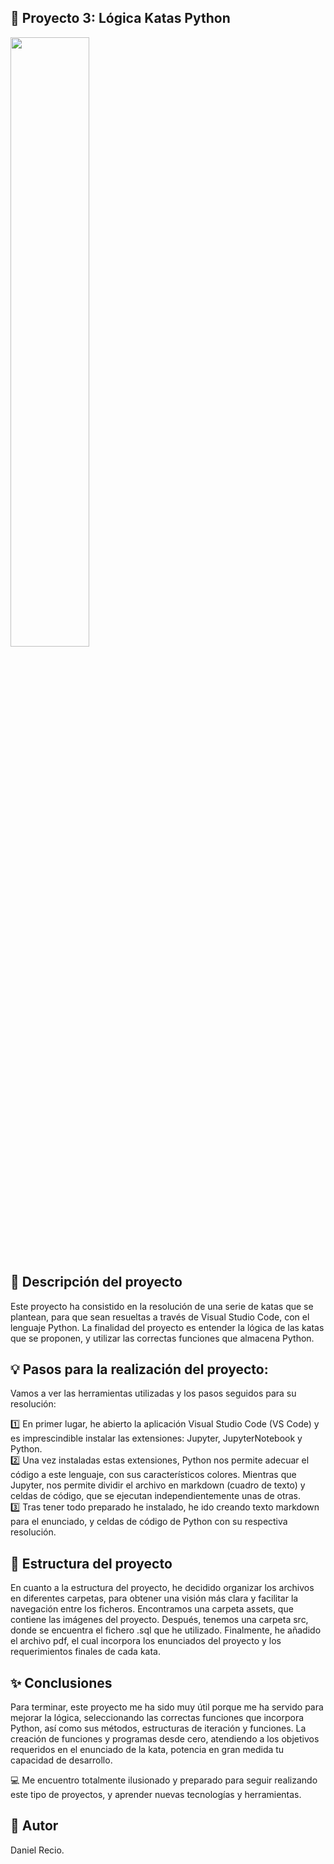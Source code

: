 ## 🚀 Proyecto 3: Lógica Katas Python

<img align="center" src="./assets/banner_img.webp" width="50%" />

## 🧠 Descripción del proyecto

Este proyecto ha consistido en la resolución de una serie de katas que se plantean,
para que sean resueltas a través de Visual Studio Code, con el lenguaje Python.
La finalidad del proyecto es entender la lógica de las katas que se proponen,
y utilizar las correctas funciones que almacena Python.

## 💡 Pasos para la realización del proyecto:

Vamos a ver las herramientas utilizadas y los pasos seguidos para su resolución:

1️⃣ En primer lugar, he abierto la aplicación Visual Studio Code (VS Code) y es imprescindible instalar
las extensiones: Jupyter, JupyterNotebook y Python.
<br>
2️⃣ Una vez instaladas estas extensiones, Python nos permite adecuar el código a este lenguaje,
con sus característicos colores. Mientras que Jupyter, nos permite dividir el archivo en markdown (cuadro
de texto) y celdas de código, que se ejecutan independientemente unas de otras.
<br>
3️⃣ Tras tener todo preparado he instalado, he ido creando texto markdown para el enunciado,
y celdas de código de Python con su respectiva resolución.

## 📁 Estructura del proyecto

En cuanto a la estructura del proyecto, he decidido organizar los archivos en diferentes
carpetas, para obtener una visión más clara y facilitar la navegación entre los ficheros.
Encontramos una carpeta assets, que contiene las imágenes del proyecto.
Después, tenemos una carpeta src, donde se encuentra el fichero .sql que he utilizado.
Finalmente, he añadido el archivo pdf, el cual incorpora los enunciados del proyecto y
los requerimientos finales de cada kata.

## ✨ Conclusiones

Para terminar, este proyecto me ha sido muy útil porque me ha servido para mejorar la lógica,
seleccionando las correctas funciones que incorpora Python, así como sus métodos, estructuras
de iteración y funciones. La creación de funciones y programas desde cero, atendiendo a los
objetivos requeridos en el enunciado de la kata, potencia en gran medida tu capacidad de
desarrollo.
<br>

💻 Me encuentro totalmente ilusionado y preparado para seguir realizando este tipo de proyectos, y
aprender nuevas tecnologías y herramientas.

## 👤 Autor

Daniel Recio.
